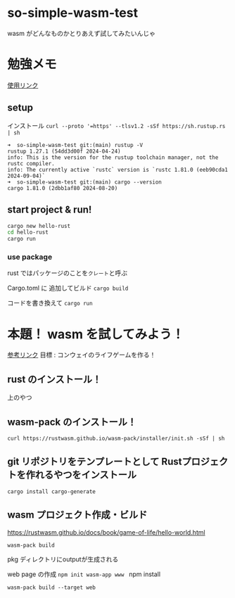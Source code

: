 # so-simple-wasm-test
wasm がどんなものかとりあえず試してみたいんじゃ

# 勉強メモ
[使用リンク](https://www.rust-lang.org/ja/learn/get-started)
## setup
インストール
`curl --proto '=https' --tlsv1.2 -sSf https://sh.rustup.rs | sh`

```log
➜  so-simple-wasm-test git:(main) rustup -V    
rustup 1.27.1 (54dd3d00f 2024-04-24)
info: This is the version for the rustup toolchain manager, not the rustc compiler.
info: The currently active `rustc` version is `rustc 1.81.0 (eeb90cda1 2024-09-04)`
➜  so-simple-wasm-test git:(main) cargo --version
cargo 1.81.0 (2dbb1af80 2024-08-20)
```

## start project & run!
```sh
cargo new hello-rust
cd hello-rust
cargo run
```


### use package
rust ではパッケージのことを`クレート`と呼ぶ

Cargo.toml に 追加してビルド
`cargo build`

コードを書き換えて `cargo run`

# 本題！ wasm を試してみよう！
[参考リンク](https://rustwasm.github.io/docs/book/)
目標 : コンウェイのライフゲームを作る！

## rust のインストール！
上のやつ

## wasm-pack のインストール！
`curl https://rustwasm.github.io/wasm-pack/installer/init.sh -sSf | sh`

## git リポジトリをテンプレートとして Rustプロジェクトを作れるやつをインストール
`cargo install cargo-generate`

## wasm プロジェクト作成・ビルド
https://rustwasm.github.io/docs/book/game-of-life/hello-world.html

`wasm-pack build`

pkg ディレクトリにoutputが生成される

web page の作成
`npm init wasm-app www
`
npm install


`wasm-pack build --target web`